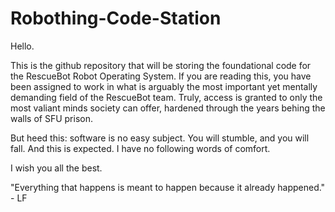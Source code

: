# Robothing-Code-Station

Hello. 

This is the github repository that will be storing the foundational code for the RescueBot Robot Operating System. 
If you are reading this, you have been assigned to work in what is arguably the most important yet mentally demanding field of the RescueBot team. Truly, access is granted to only the most valiant minds society can offer, hardened through the years behing the walls of SFU prison. 

But heed this: software is no easy subject. You will stumble, and you will fall. And this is expected. I have no following words of comfort. 

I wish you all the best. 

"Everything that happens is meant to happen because it already happened." - LF

